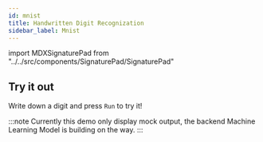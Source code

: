 ```yaml
---
id: mnist
title: Handwritten Digit Recognization
sidebar_label: Mnist
---
```


import MDXSignaturePad from "../../src/components/SignaturePad/SignaturePad"


## Try it out

Write down a digit and press `Run` to try it!

:::note
Currently this demo only display mock output, the backend Machine Learning Model is building on the way. 
:::

<MDXSignaturePad />